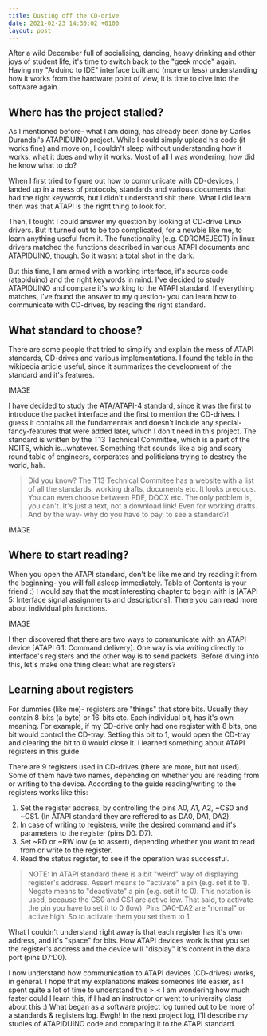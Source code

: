 ```yaml
---
title: Dusting off the CD-drive
date: 2021-02-23 14:30:02 +0100
layout: post
---
```


After a wild December full of socialising, dancing, heavy drinking and other joys of student life, it's time to switch back to the "geek mode" again. Having my "Arduino to IDE" interface built and (more or less) understanding how it works from the hardware point of view, it is time to dive into the software again.

## Where has the project stalled?

As I mentioned before- what I am doing, has already been done by Carlos Durandal's ATAPIDUINO project. While I could simply upload his code (it works fine) and move on, I couldn't sleep without understanding how it works, what it does and why it works. Most of all I was wondering, how did he know what to do? 

When I first tried to figure out how to communicate with CD-devices, I landed up in a mess of protocols, standards and various documents that had the right keywords, but I didn't understand shit there. What I did learn then was that ATAPI is the right thing to look for.

Then, I tought I could answer my question by looking at CD-drive Linux drivers. But it turned out to be too complicated, for a newbie like me, to learn anything useful from it. The functionality (e.g. CDROMEJECT) in linux drivers matched the functions described in various ATAPI documents and ATAPIDUINO, though. So it wasnt a total shot in the dark.

But this time, I am armed with a working interface, it's source code (atapiduino) and the right keywords in mind. I've decided to study ATAPIDUINO and compare it's working to the ATAPI standard. If everything matches, I've found the answer to my question- you can learn how to communicate with CD-drives, by reading the right standard.

## What standard to choose?

There are some people that tried to simplify and explain the mess of ATAPI standards, CD-drives and various implementations. I found the table in the wikipedia article useful, since it summarizes the development of the standard and it's features.

IMAGE

I have decided to study the ATA/ATAPI-4 standard, since it was the first to introduce the packet interface and the first to mention the CD-drives. I guess it contains all the fundamentals and doesn't include any special-fancy-features that were added later, which I don't need in this project. The standard is written by the T13 Technical Committee, which is a part of the NCITS, which is...whatever. Something that sounds like a big and scary round table of engineers, corporates and politicians trying to destroy the world, hah.

>    Did you know?  The T13 Technical Commitee has a website with a list of all the standards, working drafts, documents etc. It looks precious. You can even choose between PDF, DOCX etc. The only problem is, you can't. It's just a text, not a download link! Even for working drafts. And by the way- why do you have to pay, to see a standard?!


IMAGE


## Where to start reading?

When you open the ATAPI standard, don't be like me and try reading it from the beginning- you will fall asleep immediately. 
Table of Contents is your friend :)
I would say that the most interesting chapter to begin with is [ATAPI 5: Interface signal assignments and descriptions]. There you can read more about individual pin functions.


IMAGE

I then discovered that there are two ways to communicate with an ATAPI device [ATAPI 6.1: Command delivery]. One way is via writing directly to interface's registers and the other way is to send packets. Before diving into this, let's make one thing clear: what are registers?


## Learning about registers

For dummies (like me)- registers are "things" that store bits. Usually they contain 8-bits (a byte) or 16-bits etc. Each individual bit, has it's own meaning. For example, if my CD-drive only had one register with 8 bits, one bit would control the CD-tray. Setting this bit to 1, would open the CD-tray and clearing the bit to 0 would close it. I learned something about ATAPI registers in this guide.

There are 9 registers used in CD-drives (there are more, but not used). Some of them have two names, depending on whether you are reading from or writing to the device. According to the guide reading/writing to the registers works like this:

1. Set the register address, by controlling the pins A0, A1, A2, ~CS0 and ~CS1. (In ATAPI standard they are reffered to as DA0, DA1, DA2).
2. In case of writing to registers, write the desired command and it's parameters to the register (pins D0: D7).
3. Set ~RD or ~RW low (= to assert), depending whether you want to read from or write to the register.
4. Read the status register, to see if the operation was successful.

>NOTE: In ATAPI standard there is a bit "weird" way of displaying register's address. Assert means to "activate" a pin (e.g. set it to 1). Negate means to "deactivate" a pin (e.g. set it to 0). This notation is used, because the CS0 and CS1 are active low. That said, to activate the pin you have to set it to 0 (low). Pins DA0-DA2 are "normal" or active high. So to activate them you set them to 1.

What I couldn't understand right away is that each register has it's own address, and it's "space" for bits. How ATAPI devices work is that you set the register's address and the device will "display" it's content in the data port (pins D7:D0).

I now understand how communication to ATAPI devices (CD-drives) works, in general. I hope that my explanations makes someones life easier, as I spent quite a lot of time to understand this >.< I am wondering how much faster could I learn this, if I had an instructor or went to university class about this :)
What began as a software project log turned out to be more of a standards & registers log. Ewgh!
In the next project log, I'll describe my studies of ATAPIDUINO code and comparing it to the ATAPI standard.

